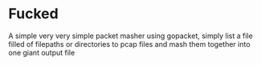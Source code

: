 # Fucked
A simple very very simple packet masher using gopacket, simply list a file filled of filepaths or directories to pcap files and mash them together into one giant output file
